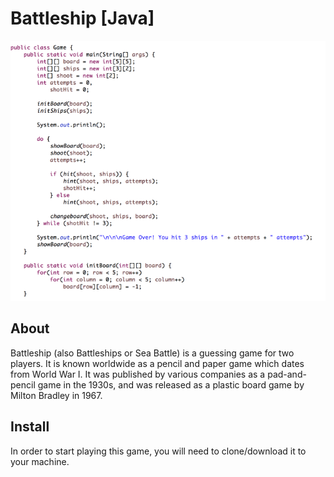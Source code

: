 # Battleship [Java]
![Project Preview](other/thumbnail.png)

## About

Battleship (also Battleships or Sea Battle) is a guessing game for two players. It is known worldwide as a pencil and paper game which dates from World War I. It was published by various companies as a pad-and-pencil game in the 1930s, and was released as a plastic board game by Milton Bradley in 1967.

## Install

In order to start playing this game, you will need to clone/download it to your machine.

